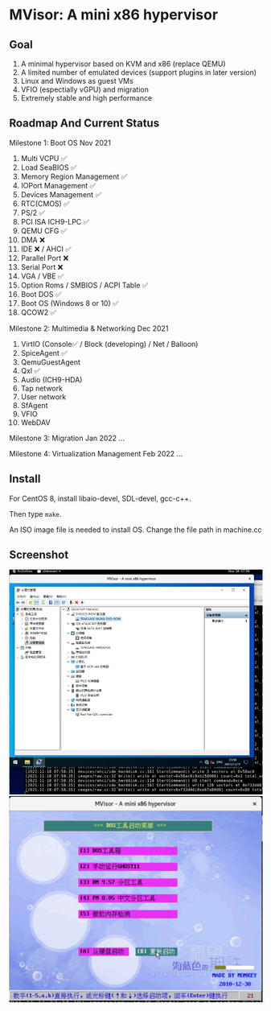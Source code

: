 # MVisor: A mini x86 hypervisor

## Goal

1. A minimal hypervisor based on KVM and x86 (replace QEMU)
2. A limited number of emulated devices (support plugins in later version)
3. Linux and Windows as guest VMs
4. VFIO (espectially vGPU) and migration
5. Extremely stable and high performance


## Roadmap And Current Status

Milestone 1: Boot OS
Nov 2021

1. Multi VCPU ✅
2. Load SeaBIOS ✅
3. Memory Region Management ✅
4. IOPort Management ✅
5. Devices Management ✅
6. RTC(CMOS) ✅
7. PS/2 ✅
8. PCI ISA ICH9-LPC ✅
9. QEMU CFG ✅
10. DMA ❌
11. IDE ❌ / AHCI ✅
12. Parallel Port ❌
13. Serial Port ❌
14. VGA / VBE ✅
15. Option Roms / SMBIOS / ACPI Table ✅
16. Boot DOS ✅
17. Boot OS (Windows 8 or 10) ✅
18. QCOW2 ✅

Milestone 2: Multimedia & Networking
Dec 2021

1. VirtIO (Console✅ / Block (developing) / Net / Balloon)
2. SpiceAgent ✅
3. QemuGuestAgent
4. Qxl ✅
5. Audio (ICH9-HDA)
6. Tap network
7. User network
8. SfAgent
9. VFIO
10. WebDAV

Milestone 3: Migration
Jan 2022
...

Milestone 4: Virtualization Management
Feb 2022
...

## Install

For CentOS 8, install libaio-devel, SDL-devel, gcc-c++.

Then type `make`.

An ISO image file is needed to install OS. Change the file path in machine.cc

## Screenshot

<img src="./docs/win10.png" width="640">


<img src="./docs/vbe.jpg" width="640">

